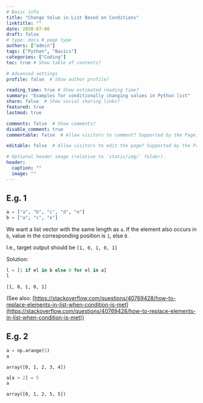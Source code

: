 ```yaml
---
# Basic info
title: "Change Value in List Based on Conditions"
linktitle: ""
date: 2020-07-08
draft: false
# type: docs # page type
authors: ["admin"]
tags: ["Python", "Basics"]
categories: ["Coding"]
toc: true # Show table of contents?

# Advanced settings
profile: false  # Show author profile?

reading_time: true # Show estimated reading time?
summary: "Examples for conditionally changing values in Python list"
share: false  # Show social sharing links?
featured: true
lastmod: true

comments: false  # Show comments?
disable_comment: true
commentable: false  # Allow visitors to comment? Supported by the Page, Post, and Docs content types.

editable: false  # Allow visitors to edit the page? Supported by the Page, Post, and Docs content types.

# Optional header image (relative to `static/img/` folder).
header:
  caption: ""
  image: ""
---
```


## E.g. 1

```python
a = ["a", "b", "c", "d", "e"]
b = ["a", "c", "e"]
```

We want a list vector with the same length as `a`. If the element also occurs in `b`, value in the corresponding position is `1`, else `0`.

I.e., target output should be `[1, 0, 1, 0, 1]`

Solution:

```python
l = [1 if el in b else 0 for el in a]
l
```

```
[1, 0, 1, 0, 1]

```

(See also: [https://stackoverflow.com/questions/40769428/how-to-replace-elements-in-list-when-condition-is-met](https://stackoverflow.com/questions/40769428/how-to-replace-elements-in-list-when-condition-is-met)) 

## E.g. 2

```python
a = np.arange(5)
a
```

```
array([0, 1, 2, 3, 4])

```

```python
a[a > 2] = 5
a
```

```
array([0, 1, 2, 5, 5])

```
